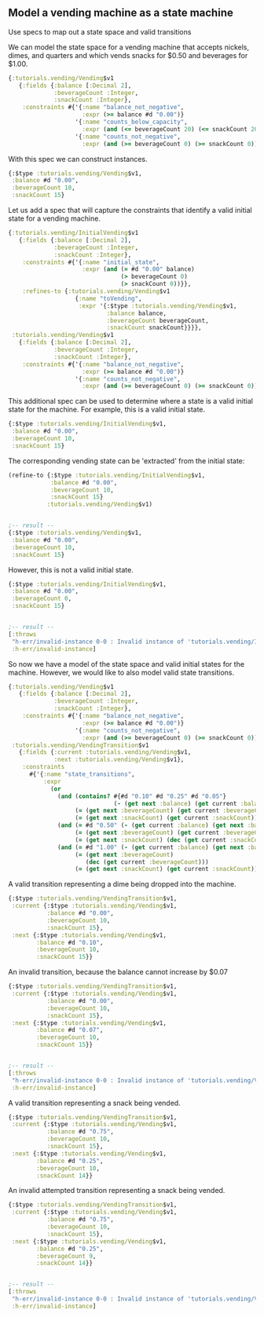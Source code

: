 <!---
  This markdown file was generated. Do not edit.
  -->

## Model a vending machine as a state machine

Use specs to map out a state space and valid transitions

We can model the state space for a vending machine that accepts nickels, dimes, and quarters and which vends  snacks for $0.50 and beverages for $1.00.

```clojure
{:tutorials.vending/Vending$v1
   {:fields {:balance [:Decimal 2],
             :beverageCount :Integer,
             :snackCount :Integer},
    :constraints #{'{:name "balance_not_negative",
                     :expr (>= balance #d "0.00")}
                   '{:name "counts_below_capacity",
                     :expr (and (<= beverageCount 20) (<= snackCount 20))}
                   '{:name "counts_not_negative",
                     :expr (and (>= beverageCount 0) (>= snackCount 0))}}}}
```

With this spec we can construct instances.

```clojure
{:$type :tutorials.vending/Vending$v1,
 :balance #d "0.00",
 :beverageCount 10,
 :snackCount 15}
```

Let us add a spec that will capture the constraints that identify a valid initial state for a vending machine.

```clojure
{:tutorials.vending/InitialVending$v1
   {:fields {:balance [:Decimal 2],
             :beverageCount :Integer,
             :snackCount :Integer},
    :constraints #{'{:name "initial_state",
                     :expr (and (= #d "0.00" balance)
                                (> beverageCount 0)
                                (> snackCount 0))}},
    :refines-to {:tutorials.vending/Vending$v1
                   {:name "toVending",
                    :expr '{:$type :tutorials.vending/Vending$v1,
                            :balance balance,
                            :beverageCount beverageCount,
                            :snackCount snackCount}}}},
 :tutorials.vending/Vending$v1
   {:fields {:balance [:Decimal 2],
             :beverageCount :Integer,
             :snackCount :Integer},
    :constraints #{'{:name "balance_not_negative",
                     :expr (>= balance #d "0.00")}
                   '{:name "counts_not_negative",
                     :expr (and (>= beverageCount 0) (>= snackCount 0))}}}}
```

This additional spec can be used to determine where a state is a valid initial state for the machine. For example, this is a valid initial state.

```clojure
{:$type :tutorials.vending/InitialVending$v1,
 :balance #d "0.00",
 :beverageCount 10,
 :snackCount 15}
```

The corresponding vending state can be 'extracted' from the initial state:

```clojure
(refine-to {:$type :tutorials.vending/InitialVending$v1,
            :balance #d "0.00",
            :beverageCount 10,
            :snackCount 15}
           :tutorials.vending/Vending$v1)


;-- result --
{:$type :tutorials.vending/Vending$v1,
 :balance #d "0.00",
 :beverageCount 10,
 :snackCount 15}
```

However, this is not a valid initial state.

```clojure
{:$type :tutorials.vending/InitialVending$v1,
 :balance #d "0.00",
 :beverageCount 0,
 :snackCount 15}


;-- result --
[:throws
 "h-err/invalid-instance 0-0 : Invalid instance of 'tutorials.vending/InitialVending$v1', violates constraints \"tutorials.vending/InitialVending$v1/initial_state\""
 :h-err/invalid-instance]
```

So now we have a model of the state space and valid initial states for the machine. However, we would like to also model valid state transitions.

```clojure
{:tutorials.vending/Vending$v1
   {:fields {:balance [:Decimal 2],
             :beverageCount :Integer,
             :snackCount :Integer},
    :constraints #{'{:name "balance_not_negative",
                     :expr (>= balance #d "0.00")}
                   '{:name "counts_not_negative",
                     :expr (and (>= beverageCount 0) (>= snackCount 0))}}},
 :tutorials.vending/VendingTransition$v1
   {:fields {:current :tutorials.vending/Vending$v1,
             :next :tutorials.vending/Vending$v1},
    :constraints
      #{'{:name "state_transitions",
          :expr
            (or
              (and (contains? #{#d "0.10" #d "0.25" #d "0.05"}
                              (- (get next :balance) (get current :balance)))
                   (= (get next :beverageCount) (get current :beverageCount))
                   (= (get next :snackCount) (get current :snackCount)))
              (and (= #d "0.50" (- (get current :balance) (get next :balance)))
                   (= (get next :beverageCount) (get current :beverageCount))
                   (= (get next :snackCount) (dec (get current :snackCount))))
              (and (= #d "1.00" (- (get current :balance) (get next :balance)))
                   (= (get next :beverageCount)
                      (dec (get current :beverageCount)))
                   (= (get next :snackCount) (get current :snackCount))))}}}}
```

A valid transition representing a dime being dropped into the machine.

```clojure
{:$type :tutorials.vending/VendingTransition$v1,
 :current {:$type :tutorials.vending/Vending$v1,
           :balance #d "0.00",
           :beverageCount 10,
           :snackCount 15},
 :next {:$type :tutorials.vending/Vending$v1,
        :balance #d "0.10",
        :beverageCount 10,
        :snackCount 15}}
```

An invalid transition, because the balance cannot increase by $0.07

```clojure
{:$type :tutorials.vending/VendingTransition$v1,
 :current {:$type :tutorials.vending/Vending$v1,
           :balance #d "0.00",
           :beverageCount 10,
           :snackCount 15},
 :next {:$type :tutorials.vending/Vending$v1,
        :balance #d "0.07",
        :beverageCount 10,
        :snackCount 15}}


;-- result --
[:throws
 "h-err/invalid-instance 0-0 : Invalid instance of 'tutorials.vending/VendingTransition$v1', violates constraints \"tutorials.vending/VendingTransition$v1/state_transitions\""
 :h-err/invalid-instance]
```

A valid transition representing a snack being vended.

```clojure
{:$type :tutorials.vending/VendingTransition$v1,
 :current {:$type :tutorials.vending/Vending$v1,
           :balance #d "0.75",
           :beverageCount 10,
           :snackCount 15},
 :next {:$type :tutorials.vending/Vending$v1,
        :balance #d "0.25",
        :beverageCount 10,
        :snackCount 14}}
```

An invalid attempted transition representing a snack being vended.

```clojure
{:$type :tutorials.vending/VendingTransition$v1,
 :current {:$type :tutorials.vending/Vending$v1,
           :balance #d "0.75",
           :beverageCount 10,
           :snackCount 15},
 :next {:$type :tutorials.vending/Vending$v1,
        :balance #d "0.25",
        :beverageCount 9,
        :snackCount 14}}


;-- result --
[:throws
 "h-err/invalid-instance 0-0 : Invalid instance of 'tutorials.vending/VendingTransition$v1', violates constraints \"tutorials.vending/VendingTransition$v1/state_transitions\""
 :h-err/invalid-instance]
```

